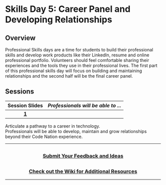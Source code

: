 # Skills Day 5: Career Panel and Developing Relationships

## Overview

Professional Skills days are a time for students to build their professional skills and develop work products like their LinkedIn, resume and online professional portfolio. Volunteers should feel comfortable sharing their experiences and the tools they use in their professional lives. The first part of this professional skills day will focus on building and maintaining relationships and the second half will be the final career panel.

## Sessions

|                                          Session Slides                                           | _Professionals will be able to ..._ |
| :-----------------------------------------------------------------------------------------------: | :---------------------------------- |
| [**1**](https://docs.google.com/presentation/d/12grkOoQTpL4OkBmEt3T8WgnIUzHFVtXLUUrj6izzfUo/edit) |

Articulate a pathway to a career in technology.<br>
Professionals will be able to develop, maintain and grow relationships beyond their Code Nation experience.

---

## <h3 align="center"><a href="https://forms.gle/vyAD1HFwXHZMRXrr9">Submit Your Feedback and Ideas</a></h3>

## <h3 align="center"><a href="https://github.com/itscodenation/curriculum-20-21/wiki">Check out the Wiki for Additional Resources</a></h3>

---
